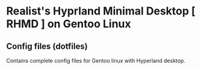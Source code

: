 # Realist's Hyprland Minimal Desktop [ RHMD ] on Gentoo Linux 

## Config files (dotfiles)

Contains complete config files for Gentoo linux with Hyperland desktop.
